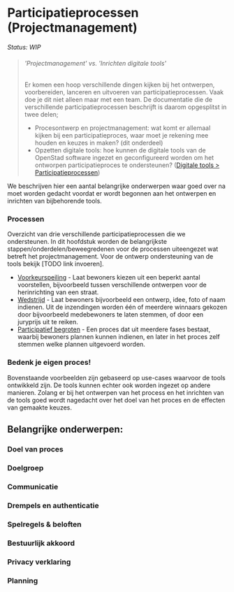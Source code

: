 # Participatieprocessen (Projectmanagement)

_Status: WIP_

> ###### 'Projectmanagement' vs. 'Inrichten digitale tools'
> Er komen een hoop verschillende dingen kijken bij het ontwerpen, voorbereiden, lanceren en uitvoeren van participatieprocessen. Vaak doe je dit niet alleen maar met een team. De documentatie die de verschillende participatieprocessen beschrijft is daarom opgesplitst in twee delen;
> - Procesontwerp en projectmanagement: wat komt er allemaal kijken bij een participatieproces, waar moet je rekening mee houden en keuzes in maken? (dit onderdeel)
> - Opzetten digitale tools: hoe kunnen de digitale tools van de OpenStad software ingezet en geconfigureerd worden om het ontworpen participatieproces te ondersteunen? ([Digitale tools > Participatieprocessen](/manual/processes))

We beschrijven hier een aantal belangrijke onderwerpen waar goed over na moet worden gedacht voordat er wordt begonnen aan het ontwerpen en inrichten van bijbehorende tools. 

### Processen

Overzicht van drie verschillende participatieprocessen die we ondersteunen. In dit hoofdstuk worden de belangrijkste stappen/onderdelen/beweegredenen voor de processen uiteengezet wat betreft het projectmanagement. Voor de ontwerp ondersteuning van de tools bekijk [TODO link invoeren].

* [Voorkeurspeiling](poll-PM.md) - Laat bewoners kiezen uit een beperkt aantal voorstellen, bijvoorbeeld tussen verschillende ontwerpen voor de herinrichting van een straat.
* [Wedstrijd](contest-PM.md) - Laat bewoners bijvoorbeeld een ontwerp, idee, foto of naam indienen. Uit de inzendingen worden één of meerdere winnaars gekozen door bijvoorbeeld medebewoners te laten stemmen, of door een juryprijs uit te reiken.
* [Participatief begroten](participatory-budgeting-PM.md) - Een proces dat uit meerdere fases bestaat, waarbij bewoners plannen kunnen indienen, en later in het proces zelf stemmen welke plannen uitgevoerd worden.

### Bedenk je eigen proces!
Bovenstaande voorbeelden zijn gebaseerd op use-cases waarvoor de tools ontwikkeld zijn. De tools kunnen echter ook worden ingezet op andere manieren. Zolang er bij het ontwerpen van het process en het inrichten van de tools goed wordt nagedacht over het doel van het proces en de effecten van gemaakte keuzes. 


## Belangrijke onderwerpen:

### Doel van proces

### Doelgroep

### Communicatie

### Drempels en authenticatie

### Spelregels & beloften

### Bestuurlijk akkoord

### Privacy verklaring

### Planning

